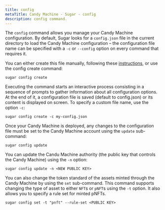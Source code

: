 ```yaml
---
title: config
metaTitle: Candy Machine - Sugar - config
description: config command.
---
```


The `config` command allows you manage your Candy Machine configuration. By default, Sugar looks for a `config.json` file in the current directory to load the Candy Machine configuration – the configuration file name can be specified with a `-c` or `--config` option on every command that requires it.

You can either create this file manually, following these [instructions](/candy-machine/sugar/configuration), or use the config create command:

```
sugar config create
```

Executing the command starts an interactive process consisting in a sequence of prompts to gather information about all configuration options. At the end of it, a configuration file is saved (default to config.json) or its content is displayed on screen. To specify a custom file name, use the option `-c`:

```
sugar config create -c my-config.json
```

Once your Candy Machine is deployed, any changes to the configuration file must be set to the Candy Machine account using the `update` sub-command:

```
sugar config update
```

You can update the Candu Machine authority (the public key that controls the Candy Machine) using the `-n` option:

```
sugar config update -n <NEW PUBLIC KEY>
```

You can also change the token standard of the assets minted through the Candy Machine by using the `set` sub-command. This command supports changing the type of asset to either `NFT`s or `pNFT`s using the `-t` option. It also allows you to specify a rule set for minted pNFTs.

```
sugar config set -t "pnft" --rule-set <PUBLIC KEY>
```

